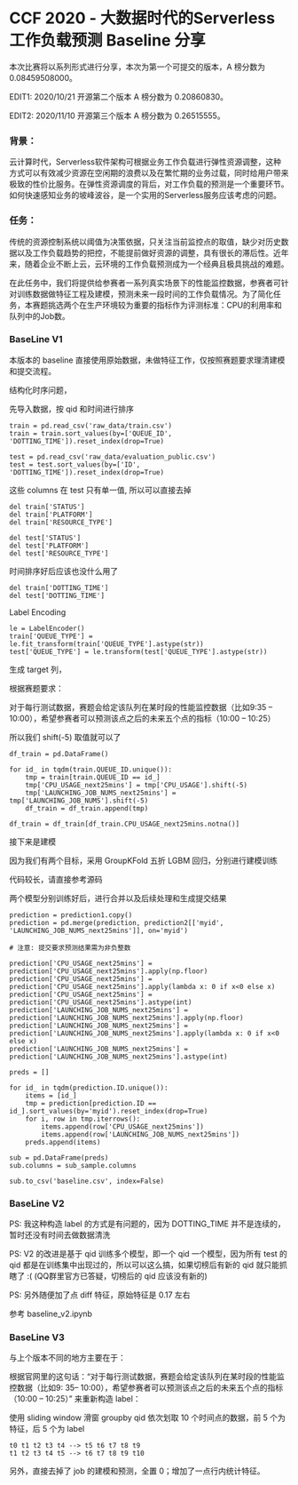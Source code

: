 # CCF 2020 - 大数据时代的Serverless工作负载预测 Baseline 分享

本次比赛将以系列形式进行分享，本次为第一个可提交的版本，A 榜分数为 0.08459508000。  

EDIT1: 2020/10/21 开源第二个版本 A 榜分数为 0.20860830。

EDIT2: 2020/11/10 开源第三个版本 A 榜分数为 0.26515555。

### 背景：

云计算时代，Serverless软件架构可根据业务工作负载进行弹性资源调整，这种方式可以有效减少资源在空闲期的浪费以及在繁忙期的业务过载，同时给用户带来极致的性价比服务。在弹性资源调度的背后，对工作负载的预测是一个重要环节。如何快速感知业务的坡峰波谷，是一个实用的Serverless服务应该考虑的问题。

### 任务：

传统的资源控制系统以阈值为决策依据，只关注当前监控点的取值，缺少对历史数据以及工作负载趋势的把控，不能提前做好资源的调整，具有很长的滞后性。近年来，随着企业不断上云，云环境的工作负载预测成为一个经典且极具挑战的难题。

在此任务中，我们将提供给参赛者一系列真实场景下的性能监控数据，参赛者可针对训练数据做特征工程及建模，预测未来一段时间的工作负载情况。为了简化任务，本赛题挑选两个在生产环境较为重要的指标作为评测标准：CPU的利用率和队列中的Job数。

### BaseLine V1

本版本的 baseline 直接使用原始数据，未做特征工作，仅按照赛题要求理清建模和提交流程。

结构化时序问题，

先导入数据，按 qid 和时间进行排序

```
train = pd.read_csv('raw_data/train.csv')
train = train.sort_values(by=['QUEUE_ID', 'DOTTING_TIME']).reset_index(drop=True)

test = pd.read_csv('raw_data/evaluation_public.csv')
test = test.sort_values(by=['ID', 'DOTTING_TIME']).reset_index(drop=True)
```

这些 columns 在 test 只有单一值, 所以可以直接去掉

```
del train['STATUS']
del train['PLATFORM']
del train['RESOURCE_TYPE']

del test['STATUS']
del test['PLATFORM']
del test['RESOURCE_TYPE']
```

时间排序好后应该也没什么用了

```
del train['DOTTING_TIME']
del test['DOTTING_TIME']
```

Label Encoding

```
le = LabelEncoder()
train['QUEUE_TYPE'] = le.fit_transform(train['QUEUE_TYPE'].astype(str))
test['QUEUE_TYPE'] = le.transform(test['QUEUE_TYPE'].astype(str))
```

生成 target 列，

根据赛题要求：

对于每行测试数据，赛题会给定该队列在某时段的性能监控数据（比如9:35 – 10:00），希望参赛者可以预测该点之后的未来五个点的指标（10:00 – 10:25）

所以我们 shift(-5) 取值就可以了

```
df_train = pd.DataFrame()

for id_ in tqdm(train.QUEUE_ID.unique()):
    tmp = train[train.QUEUE_ID == id_]
    tmp['CPU_USAGE_next25mins'] = tmp['CPU_USAGE'].shift(-5)
    tmp['LAUNCHING_JOB_NUMS_next25mins'] = tmp['LAUNCHING_JOB_NUMS'].shift(-5)
    df_train = df_train.append(tmp)

df_train = df_train[df_train.CPU_USAGE_next25mins.notna()]
```

接下来是建模

因为我们有两个目标，采用 GroupKFold 五折 LGBM 回归，分别进行建模训练

代码较长，请直接参考源码

两个模型分别训练好后，进行合并以及后续处理和生成提交结果

```
prediction = prediction1.copy()
prediction = pd.merge(prediction, prediction2[['myid', 'LAUNCHING_JOB_NUMS_next25mins']], on='myid')

# 注意: 提交要求预测结果需为非负整数

prediction['CPU_USAGE_next25mins'] = prediction['CPU_USAGE_next25mins'].apply(np.floor)
prediction['CPU_USAGE_next25mins'] = prediction['CPU_USAGE_next25mins'].apply(lambda x: 0 if x<0 else x)
prediction['CPU_USAGE_next25mins'] = prediction['CPU_USAGE_next25mins'].astype(int)
prediction['LAUNCHING_JOB_NUMS_next25mins'] = prediction['LAUNCHING_JOB_NUMS_next25mins'].apply(np.floor)
prediction['LAUNCHING_JOB_NUMS_next25mins'] = prediction['LAUNCHING_JOB_NUMS_next25mins'].apply(lambda x: 0 if x<0 else x)
prediction['LAUNCHING_JOB_NUMS_next25mins'] = prediction['LAUNCHING_JOB_NUMS_next25mins'].astype(int)

preds = []

for id_ in tqdm(prediction.ID.unique()):
    items = [id_]
    tmp = prediction[prediction.ID == id_].sort_values(by='myid').reset_index(drop=True)
    for i, row in tmp.iterrows():
        items.append(row['CPU_USAGE_next25mins'])
        items.append(row['LAUNCHING_JOB_NUMS_next25mins'])
    preds.append(items)

sub = pd.DataFrame(preds)
sub.columns = sub_sample.columns

sub.to_csv('baseline.csv', index=False)
```

### BaseLine V2

PS: 我这种构造 label 的方式是有问题的，因为 DOTTING_TIME 并不是连续的，暂时还没有时间去做数据清洗

PS: V2 的改进是基于 qid 训练多个模型，即一个 qid 一个模型，因为所有 test 的 qid 都是在训练集中出现过的，所以可以这么搞，如果切榜后有新的 qid 就只能抓瞎了 :(  (QQ群里官方已答疑，切榜后的 qid 应该没有新的)

PS: 另外随便加了点 diff 特征，原始特征是 0.17 左右  
  
参考 baseline_v2.ipynb  

### BaseLine V3

与上个版本不同的地方主要在于：

根据官网里的这句话：“对于每行测试数据，赛题会给定该队列在某时段的性能监控数据（比如9: 35– 10:00），希望参赛者可以预测该点之后的未来五个点的指标（10:00 – 10:25）” 来重新构造 label：

使用 sliding window 滑窗 groupby qid 依次划取 10 个时间点的数据，前 5 个为特征，后 5 个为 label

```
t0 t1 t2 t3 t4 --> t5 t6 t7 t8 t9
t1 t2 t3 t4 t5 --> t6 t7 t8 t9 t10
``` 

另外，直接去掉了 job 的建模和预测，全置 0；增加了一点行内统计特征。
